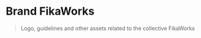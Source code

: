 Brand FikaWorks
===============

> Logo, guidelines and other assets related to the collective FikaWorks
